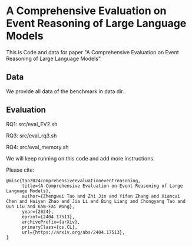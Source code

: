 # A Comprehensive Evaluation on Event Reasoning of Large Language Models

This is Code and data for paper "A Comprehensive Evaluation on Event Reasoning of Large Language Models".

## Data
We provide all data of the benchmark in data dir.

## Evaluation
RQ1: src/eval_EV2.sh

RQ3: src/eval_rq3.sh

RQ4: src/eval_memory.sh

We will keep running on this code and add more instructions.

Please cite:
```
@misc{tao2024comprehensiveevaluationeventreasoning,
      title={A Comprehensive Evaluation on Event Reasoning of Large Language Models}, 
      author={Zhengwei Tao and Zhi Jin and Yifan Zhang and Xiancai Chen and Haiyan Zhao and Jia Li and Bing Liang and Chongyang Tao and Qun Liu and Kam-Fai Wong},
      year={2024},
      eprint={2404.17513},
      archivePrefix={arXiv},
      primaryClass={cs.CL},
      url={https://arxiv.org/abs/2404.17513}, 
}
```
